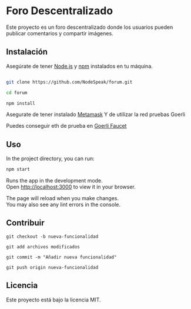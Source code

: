 # Foro Descentralizado

Este proyecto es un foro descentralizado donde los usuarios pueden publicar comentarios y compartir imágenes.

## Instalación

Asegúrate de tener [Node.js](https://nodejs.org/) y [npm](https://www.npmjs.com/) instalados en tu máquina.


```bash

git clone https://github.com/NodeSpeak/forum.git

cd forum

npm install

```
Asegurate de tener instalado [Metamask](https://metamask.io/)
Y de utilizar la red pruebas Goerli

Puedes conseguir eth de prueba en [Goerli Faucet](https://goerlifaucet.com/)

## Uso

In the project directory, you can run:
```bash
npm start
```
Runs the app in the development mode.\
Open [http://localhost:3000](http://localhost:3000) to view it in your browser.

The page will reload when you make changes.\
You may also see any lint errors in the console.


## Contribuir
```
git checkout -b nueva-funcionalidad

git add archivos modificados

git commit -m "Añadir nueva funcionalidad"

git push origin nueva-funcionalidad
```

## Licencia
Este proyecto está bajo la licencia MIT.






